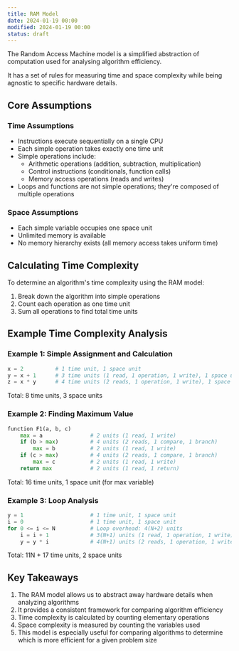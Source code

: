 ```yaml
---
title: RAM Model
date: 2024-01-19 00:00
modified: 2024-01-19 00:00
status: draft
---
```


The Random Access Machine model is a simplified abstraction of computation used for analysing algorithm efficiency.

It has a set of rules for measuring time and space complexity while being agnostic to specific hardware details.



## Core Assumptions

### Time Assumptions
- Instructions execute sequentially on a single CPU
- Each simple operation takes exactly one time unit
- Simple operations include:
  - Arithmetic operations (addition, subtraction, multiplication)
  - Control instructions (conditionals, function calls)
  - Memory access operations (reads and writes)
- Loops and functions are not simple operations; they're composed of multiple operations

### Space Assumptions
- Each simple variable occupies one space unit
- Unlimited memory is available
- No memory hierarchy exists (all memory access takes uniform time)

## Calculating Time Complexity

To determine an algorithm's time complexity using the RAM model:
1. Break down the algorithm into simple operations
2. Count each operation as one time unit
3. Sum all operations to find total time units

## Example Time Complexity Analysis

### Example 1: Simple Assignment and Calculation
```python
x = 2          # 1 time unit, 1 space unit
y = x + 1      # 3 time units (1 read, 1 operation, 1 write), 1 space unit
z = x * y      # 4 time units (2 reads, 1 operation, 1 write), 1 space unit
```
Total: 8 time units, 3 space units

### Example 2: Finding Maximum Value
```python
function F1(a, b, c)
    max = a               # 2 units (1 read, 1 write)
    if (b > max)          # 4 units (2 reads, 1 compare, 1 branch)
        max = b           # 2 units (1 read, 1 write)
    if (c > max)          # 4 units (2 reads, 1 compare, 1 branch)
        max = c           # 2 units (1 read, 1 write)
    return max            # 2 units (1 read, 1 return)
```
Total: 16 time units, 1 space unit (for max variable)

### Example 3: Loop Analysis
```python
y = 1                     # 1 time unit, 1 space unit
i = 0                     # 1 time unit, 1 space unit
for 0 <= i <= N           # Loop overhead: 4(N+2) units
    i = i + 1             # 3(N+1) units (1 read, 1 operation, 1 write)
    y = y * i             # 4(N+1) units (2 reads, 1 operation, 1 write)
```
Total: 11N + 17 time units, 2 space units

## Key Takeaways

1. The RAM model allows us to abstract away hardware details when analyzing algorithms
2. It provides a consistent framework for comparing algorithm efficiency
3. Time complexity is calculated by counting elementary operations
4. Space complexity is measured by counting the variables used
5. This model is especially useful for comparing algorithms to determine which is more efficient for a given problem size